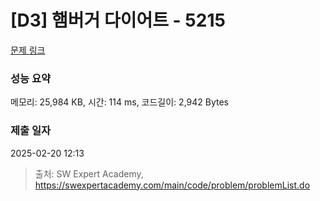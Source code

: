 # [D3] 햄버거 다이어트 - 5215 

[문제 링크](https://swexpertacademy.com/main/code/problem/problemDetail.do?contestProbId=AWT-lPB6dHUDFAVT) 

### 성능 요약

메모리: 25,984 KB, 시간: 114 ms, 코드길이: 2,942 Bytes

### 제출 일자

2025-02-20 12:13



> 출처: SW Expert Academy, https://swexpertacademy.com/main/code/problem/problemList.do